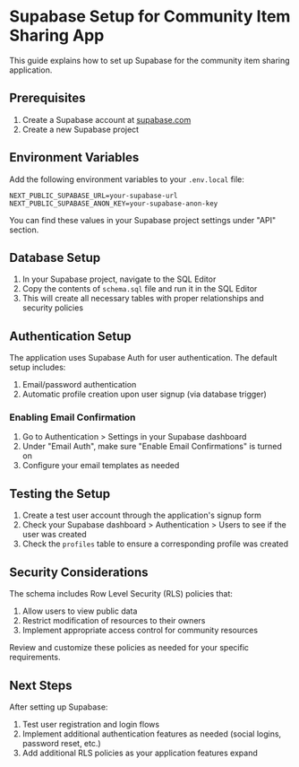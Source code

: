 # Supabase Setup for Community Item Sharing App

This guide explains how to set up Supabase for the community item sharing application.

## Prerequisites

1. Create a Supabase account at [supabase.com](https://supabase.com)
2. Create a new Supabase project

## Environment Variables

Add the following environment variables to your `.env.local` file:

```
NEXT_PUBLIC_SUPABASE_URL=your-supabase-url
NEXT_PUBLIC_SUPABASE_ANON_KEY=your-supabase-anon-key
```

You can find these values in your Supabase project settings under "API" section.

## Database Setup

1. In your Supabase project, navigate to the SQL Editor
2. Copy the contents of `schema.sql` file and run it in the SQL Editor
3. This will create all necessary tables with proper relationships and security policies

## Authentication Setup

The application uses Supabase Auth for user authentication. The default setup includes:

1. Email/password authentication
2. Automatic profile creation upon user signup (via database trigger)

### Enabling Email Confirmation

1. Go to Authentication > Settings in your Supabase dashboard
2. Under "Email Auth", make sure "Enable Email Confirmations" is turned on
3. Configure your email templates as needed

## Testing the Setup

1. Create a test user account through the application's signup form
2. Check your Supabase dashboard > Authentication > Users to see if the user was created
3. Check the `profiles` table to ensure a corresponding profile was created

## Security Considerations

The schema includes Row Level Security (RLS) policies that:

1. Allow users to view public data
2. Restrict modification of resources to their owners
3. Implement appropriate access control for community resources

Review and customize these policies as needed for your specific requirements.

## Next Steps

After setting up Supabase:

1. Test user registration and login flows
2. Implement additional authentication features as needed (social logins, password reset, etc.)
3. Add additional RLS policies as your application features expand
